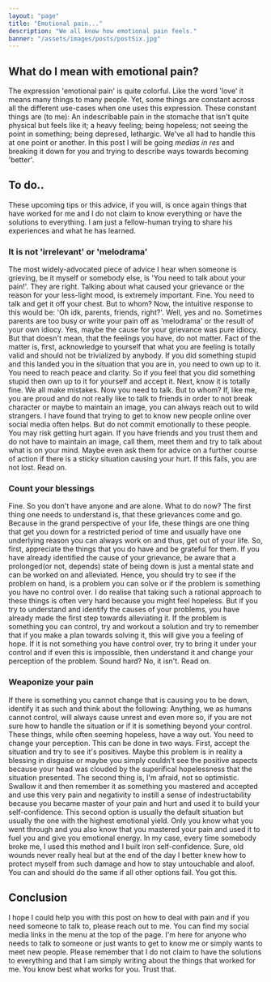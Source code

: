 ```yaml
---
layout: "page"
title: "Emotional pain..."
description: "We all know how emotional pain feels."
banner: "/assets/images/posts/postSix.jpg"
---
```


## What do I mean with emotional pain?

The expression 'emotional pain' is quite colorful. Like the word 'love' it means many things to many people. Yet, some things are constant across all the different use-cases when one uses this expression. These constant things are (to me): An indescribable pain in the stomache that isn't quite physical but feels like it; a heavy feeling; being hopeless; not seeing the point in something; being depresed, lethargic. We've all had to handle this at one point or another. In this post I will be going *medias in res* and breaking it down for you and trying to describe ways towards becoming 'better'.

## To do..

These upcoming tips or this advice, if you will, is once again things that have worked for me and I do not claim to know everything or have the solutions to everything. I am just a fellow-human trying to share his experiences and what he has learned.

### It is not 'irrelevant' or 'melodrama'

The most widely-advocated piece of advice I hear when someone is grieving, be it myself or somebody else, is 'You need to talk about your pain!'. They are right. Talking about what caused your grievance or the reason for your less-light mood, is extremely important. Fine. You need to talk and get it off your chest. But to whom? Now, the intuitive response to this would be: 'Oh idk, parents, friends, right?'. Well, yes and no. Sometimes parents are too busy or write your pain off as 'melodrama' or the result of your own idiocy. Yes, maybe the cause for your grievance was pure idiocy. But that doesn't mean, that the feelings you have, do not matter. Fact of the matter is, first, acknowledge to yourself that what you are feeling is totally valid and should not be trivialized by anybody. If you did something stupid and this landed you in the situation that you are in, you need to own up to it. You need to reach peace and clarity. So if you feel that you did something stupid then own up to it for yourself and accept it. Next, know it is totally fine. We all make mistakes. Now you need to talk. But to whom? If, like me, you are proud and do not really like to talk to friends in order to not break character or maybe to maintain an image, you can always reach out to wild strangers. I have found that trying to get to know new people online over social media often helps. But do not commit emotionally to these people. You may risk getting hurt again. If you have friends and you trust them and do not have to maintain an image, call them, meet them and try to talk about what is on your mind. Maybe even ask them for advice on a further course of action if there is a sticky situation causing your hurt. If this fails, you are not lost. Read on.

### Count your blessings

Fine. So you don't have anyone and are alone. What to do now? The first thing one needs to understand is, that these grievances come and go. Because in the grand perspective of your life, these things are one thing that get you down for a restricted period of time and usually have one underlying reason you can always work on and thus, get out of your life. So, first, appreciate the things that you do have and be grateful for them. If you have already identified the cause of your grievance, be aware that a prolonged(or not, depends) state of being down is just a mental state and can be worked on and alleviated. Hence, you should try to see if the problem on hand, is a problem you can solve or if the problem is something you have no control over. I do realise that taking such a rational approach to these things is often very hard because you might feel hopeless. But if you try to understand and identify the causes of your problems, you have already made the first step towards alleviating it. If the problem is something you can control, try and workout a solution and try to remember that if you make a plan towards solving it, this will give you a feeling of hope. If it is not something you have control over, try to bring it under your control and if even this is impossible, then understand it and change your perception of the problem. Sound hard? No, it isn't. Read on.

### Weaponize your pain

If there is something you cannot change that is causing you to be down, identify it as such and think about the following: Anything, we as humans cannot control, will always cause unrest and even more so, if you are not sure how to handle the situation or if it is something beyond your control. These things, while often seeming hopeless, have a way out. You need to change your perception. This can be done in two ways. First, accept the situation and try to see it's positives. Maybe this problem is in reality a blessing in disguise or maybe you simply couldn't see the positive aspects because your head was clouded by the superifical hopelessness that the situation presented. The second thing is, I'm afraid, not so optimistic. Swallow it and then remember it as something you mastered and accepted and use this very pain and negativity to instill a sense of indestructability because you became master of your pain and hurt and used it to build your self-confidence. This second option is usually the default situation but usually the one with the highest emotional yield. Only you know what you went through and you also know that you mastered your pain and used it to fuel you and give you emotional energy. In my case, every time somebody broke me, I used this method and I built iron self-confidence. Sure, old wounds never really heal but at the end of the day I better knew how to protect myself from such damage and how to stay untouchable and aloof. You can and should do the same if all other options fail. You got this.

## Conclusion

I hope I could help you with this post on how to deal with pain and if you need someone to talk to, please reach out to me. You can find my social media links in the menu at the top of the page. I'm here for anyone who needs to talk to someone or just wants to get to know me or simply wants to meet new people. Please remember that I do not claim to have the solutions to everything and that I am simply writing about the things that worked for me. You know best what works for you. Trust that.
